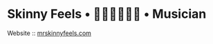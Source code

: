 # Skinny Feels • 👨🏻‍💻👨🏼‍🎤 • Musician

Website    :: [mrskinnyfeels.com](https://mrskinnyfeels.com)  
